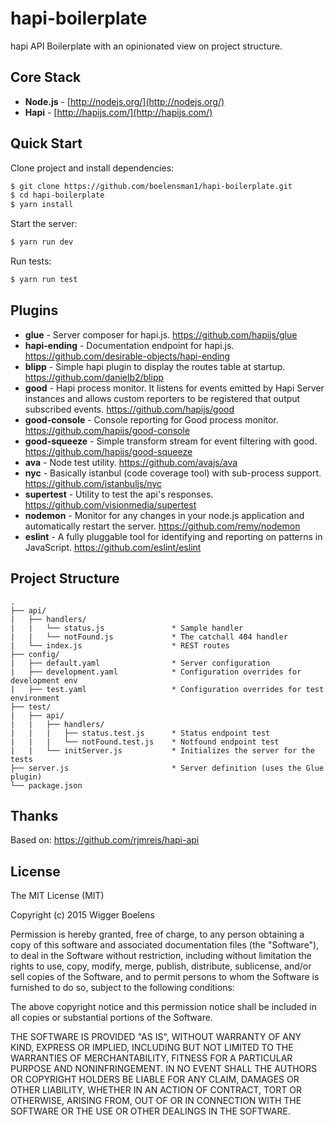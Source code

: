 # hapi-boilerplate
hapi API Boilerplate with an opinionated view on project structure.

## Core Stack

- **Node.js** - [http://nodejs.org/](http://nodejs.org/)
- **Hapi** - [http://hapijs.com/](http://hapijs.com/)

## Quick Start

Clone project and install dependencies:
```bash
$ git clone https://github.com/boelensman1/hapi-boilerplate.git
$ cd hapi-boilerplate
$ yarn install
```

Start the server:
```bash
$ yarn run dev
```

Run tests:
```bash
$ yarn run test
```

## Plugins

- **glue** - Server composer for hapi.js.
https://github.com/hapijs/glue
- **hapi-ending** - Documentation endpoint for hapi.js.
https://github.com/desirable-objects/hapi-ending
- **blipp** - Simple hapi plugin to display the routes table at startup.
https://github.com/danielb2/blipp
- **good** - Hapi process monitor. It listens for events emitted by Hapi Server instances and allows custom reporters to be registered that output subscribed events.
https://github.com/hapijs/good
- **good-console** - Console reporting for Good process monitor.
https://github.com/hapijs/good-console
- **good-squeeze** - Simple transform stream for event filtering with good.
https://github.com/hapijs/good-squeeze
- **ava** - Node test utility.
https://github.com/avajs/ava
- **nyc** - Basically istanbul (code coverage tool) with sub-process support.
https://github.com/istanbuljs/nyc
- **supertest** - Utility to test the api's responses.
https://github.com/visionmedia/supertest
- **nodemon** - Monitor for any changes in your node.js application and automatically restart the server.
https://github.com/remy/nodemon
- **eslint** - A fully pluggable tool for identifying and reporting on patterns in JavaScript.
https://github.com/eslint/eslint

## Project Structure
```
.
├── api/
|   ├── handlers/
|   |   └── status.js               * Sample handler
|   |   └── notFound.js             * The catchall 404 handler
|   └── index.js                    * REST routes
├── config/
|   ├── default.yaml                * Server configuration
|   ├── development.yaml            * Configuration overrides for development env
|   ├── test.yaml                   * Configuration overrides for test environment
├── test/
|   ├── api/
|   |   ├── handlers/
|   |   |   ├── status.test.js      * Status endpoint test
|   |   |   └── notFound.test.js    * Notfound endpoint test
|   |   └── initServer.js           * Initializes the server for the tests
├── server.js                       * Server definition (uses the Glue plugin)
└── package.json
```

## Thanks
Based on: https://github.com/rjmreis/hapi-api

## License
The MIT License (MIT)

Copyright (c) 2015 Wigger Boelens

Permission is hereby granted, free of charge, to any person obtaining a copy
of this software and associated documentation files (the "Software"), to deal
in the Software without restriction, including without limitation the rights
to use, copy, modify, merge, publish, distribute, sublicense, and/or sell
copies of the Software, and to permit persons to whom the Software is
furnished to do so, subject to the following conditions:

The above copyright notice and this permission notice shall be included in all
copies or substantial portions of the Software.

THE SOFTWARE IS PROVIDED "AS IS", WITHOUT WARRANTY OF ANY KIND, EXPRESS OR
IMPLIED, INCLUDING BUT NOT LIMITED TO THE WARRANTIES OF MERCHANTABILITY,
FITNESS FOR A PARTICULAR PURPOSE AND NONINFRINGEMENT. IN NO EVENT SHALL THE
AUTHORS OR COPYRIGHT HOLDERS BE LIABLE FOR ANY CLAIM, DAMAGES OR OTHER
LIABILITY, WHETHER IN AN ACTION OF CONTRACT, TORT OR OTHERWISE, ARISING FROM,
OUT OF OR IN CONNECTION WITH THE SOFTWARE OR THE USE OR OTHER DEALINGS IN THE
SOFTWARE.
